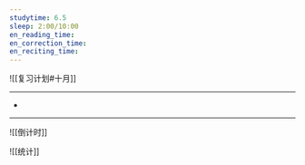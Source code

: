 ```yaml
---
studytime: 6.5
sleep: 2:00/10:00
en_reading_time: 
en_correction_time: 
en_reciting_time: 
---
```

![[复习计划#十月]]

---

- 

---

![[倒计时]]

![[统计]]
